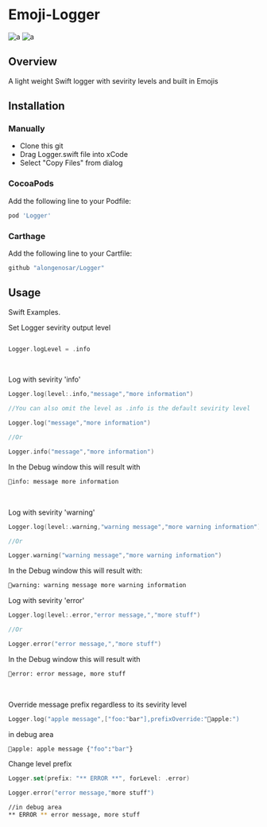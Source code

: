 # Emoji-Logger
![a](https://cocoapod-badges.herokuapp.com/v/Emoji-Logger/badge.png)
![a](https://img.shields.io/badge/Language-Swift%204-orange.svg)

## Overview
A light weight Swift logger with sevirity levels and built in Emojis

## Installation

### Manually
- Clone this git
- Drag Logger.swift file into xCode
- Select "Copy Files" from dialog

### CocoaPods
Add the following line to your Podfile:

```bash
pod 'Logger'
```

### Carthage
Add the following line to your Cartfile:

```bash
github "alongenosar/Logger"
```

## Usage
Swift Examples. 

Set Logger sevirity output level
```swift

Logger.logLevel = .info
```
<br/>    

Log with sevirity 'info'
```swift
Logger.log(level:.info,"message","more information")

//You can also omit the level as .info is the default sevirity level

Logger.log("message","more information")

//Or

Logger.info("message","more information")
```
In the Debug window this will result with
```bash
🔵info: message more information
```
<br/>    
  

Log with sevirity 'warning'
```swift
Logger.log(level:.warning,"warning message","more warning information")

//Or 

Logger.warning("warning message","more warning information")
```

In the Debug window this will result with:
```bash
🔶warning: warning message more warning information
```

Log with sevirity 'error'
```swift
Logger.log(level:.error,"error message,","more stuff")

//Or

Logger.error("error message,","more stuff")
```

In the Debug window this will result with
```bash
🔴error: error message, more stuff
```
<br/>

Override message prefix regardless to its sevirity level
```swift
Logger.log("apple message",["foo:"bar"],prefixOverride:"🍏apple:")
```

in debug area
```bash
🍏apple: apple message {"foo":"bar"}
```
  
  
Change level prefix
```Swift
Logger.set(prefix: "** ERROR **", forLevel: .error)  

Logger.error("error message,"more stuff")
```
```Bash
//in debug area
** ERROR ** error message, more stuff
```






